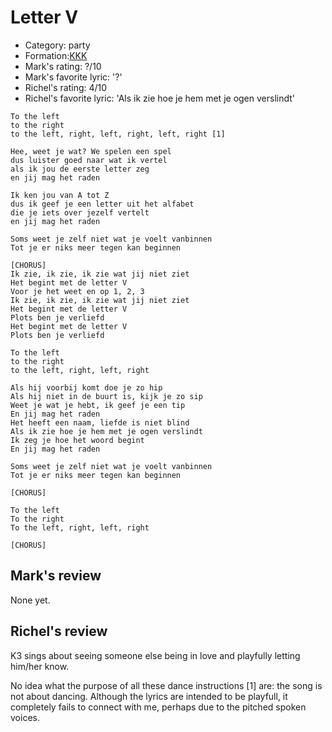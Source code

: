 # Letter V

 * Category: party
 * Formation:[KKK](Kkk.md)
 * Mark's rating: ?/10
 * Mark's  favorite lyric: '?'
 * Richel's rating: 4/10
 * Richel's favorite lyric: 'Als ik zie hoe je hem met je ogen verslindt'


```
To the left
to the right
to the left, right, left, right, left, right [1]

Hee, weet je wat? We spelen een spel
dus luister goed naar wat ik vertel
als ik jou de eerste letter zeg
en jij mag het raden

Ik ken jou van A tot Z
dus ik geef je een letter uit het alfabet
die je iets over jezelf vertelt
en jij mag het raden

Soms weet je zelf niet wat je voelt vanbinnen
Tot je er niks meer tegen kan beginnen

[CHORUS]
Ik zie, ik zie, ik zie wat jij niet ziet
Het begint met de letter V
Voor je het weet en op 1, 2, 3
Ik zie, ik zie, ik zie wat jij niet ziet
Het begint met de letter V
Plots ben je verliefd
Het begint met de letter V
Plots ben je verliefd

To the left
to the right
to the left, right, left, right

Als hij voorbij komt doe je zo hip
Als hij niet in de buurt is, kijk je zo sip
Weet je wat je hebt, ik geef je een tip
En jij mag het raden
Het heeft een naam, liefde is niet blind
Als ik zie hoe je hem met je ogen verslindt
Ik zeg je hoe het woord begint
En jij mag het raden

Soms weet je zelf niet wat je voelt vanbinnen
Tot je er niks meer tegen kan beginnen

[CHORUS]

To the left
To the right
To the left, right, left, right

[CHORUS]
```

## Mark's review

None yet.

## Richel's review

K3 sings about seeing someone else being in love and playfully letting him/her know.

No idea what the purpose of all these dance instructions [1] are: the song is not about
dancing. Although the lyrics are intended to be playfull, it completely fails
to connect with me, perhaps due to the pitched spoken voices.